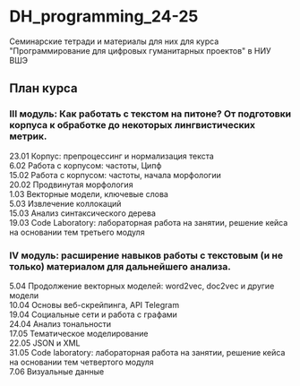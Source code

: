 # DH_programming_24-25
Семинарские тетради и материалы для них для курса "Программирование для цифровых гуманитарных проектов" в НИУ ВШЭ

## План курса

### III модуль: Как работать с текстом на питоне? От подготовки корпуса к обработке до некоторых лингвистических метрик.  
23.01 Корпус: препроцессинг и нормализация текста  
6.02 Работа с корпусом: частоты, Ципф  
15.02 Работа с корпусом: частоты, начала морфологии   
20.02 Продвинутая морфология  
1.03 Векторные модели, ключевые слова  
5.03 Извлечение коллокаций   
15.03 Анализ синтаксического дерева  
19.03 Code Laboratory: лабораторная работа на занятии, решение кейса на основании тем третьего модуля  

### IV модуль: расширение навыков работы с текстовым (и не только) материалом для дальнейшего анализа.  
5.04 Продолжение векторных моделей: word2vec, doc2vec и другие модели  
10.04 Основы веб-скрейпинга, API Telegram  
19.04 Социальные сети и работа с графами  
24.04 Анализ тональности   
17.05 Тематическое моделирование  
22.05 JSON и XML  
31.05 Code laboratory: лабораторная работа на занятии, решение кейса на основании тем четвертого модуля  
7.06 Визуальные данные
